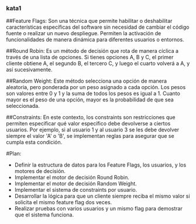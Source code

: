 ### kata1
##Feature Flags: Son una técnica que permite habilitar o deshabilitar características específicas del software sin necesidad de cambiar el código fuente o realizar un nuevo despliegue. Permiten la activación de funcionalidades de manera dinámica para diferentes usuarios o entornos.

##Round Robin: Es un método de decisión que rota de manera cíclica a través de una lista de opciones. Si tienes opciones A, B y C, el primer cliente obtiene A, el segundo B, el tercero C, y luego el cuarto volverá a A, y así sucesivamente.

##Random Weight: Este método selecciona una opción de manera aleatoria, pero ponderada por un peso asignado a cada opción. Los pesos son valores entre 0 y 1 y la suma de todos los pesos es igual a 1. Cuanto mayor es el peso de una opción, mayor es la probabilidad de que sea seleccionada.

##Constraints: En este contexto, los constraints son restricciones que permiten especificar qué valor específico debe devolverse a ciertos usuarios. Por ejemplo, si al usuario 1 y al usuario 3 se les debe devolver siempre el valor 'A' o 'B', se implementan reglas para asegurar que se cumpla esta condición.

#Plan:
- Definir la estructura de datos para los Feature Flags, los usuarios, y los motores de decisión.
- Implementar el motor de decisión Round Robin.
- Implementar el motor de decisión Random Weight.
- Implementar el sistema de constraints por usuario.
- Desarrollar la lógica para que un cliente siempre reciba el mismo valor si solicita el mismo feature flag dos veces.
- Realizar pruebas con varios usuarios y un mismo flag para demostrar que el sistema funciona.
